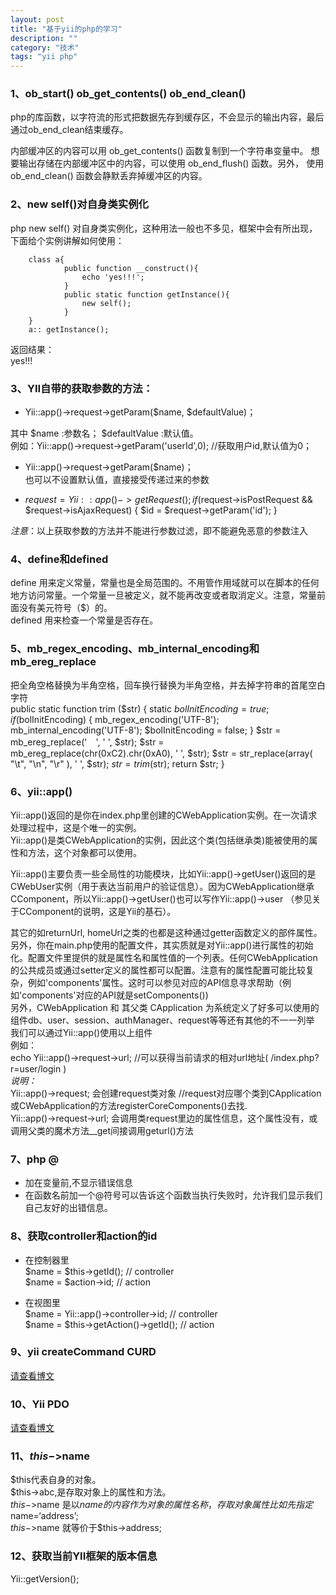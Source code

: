```yaml
---
layout: post
title: "基于yii的php的学习"
description: ""
category: "技术" 
tags: "yii php" 
---
```


### 1、ob_start() ob_get_contents() ob_end_clean()   
php的库函数，以字符流的形式把数据先存到缓存区，不会显示的输出内容，最后通过ob_end_clean结束缓存。    


内部缓冲区的内容可以用 ob_get_contents() 函数复制到一个字符串变量中。 想要输出存储在内部缓冲区中的内容，可以使用 ob_end_flush() 函数。另外， 使用 ob_end_clean() 函数会静默丢弃掉缓冲区的内容。    

 

### 2、new self()对自身类实例化     
php  new self() 对自身类实例化，这种用法一般也不多见，框架中会有所出现，下面给个实例讲解如何使用：   



		class a{
				public function __construct(){
					echo 'yes!!!';
				}
				public static function getInstance(){
					new self();
				}
		}    
		a:: getInstance();    



返回结果：   
			yes!!!




### 3、YII自带的获取参数的方法：     
- Yii::app()->request->getParam($name, $defaultValue)；     


其中 $name :参数名； $defaultValue :默认值。    
例如：Yii::app()->request->getParam('userId',0); //获取用户id,默认值为0；      
- Yii::app()->request->getParam($name)；     
也可以不设置默认值，直接接受传递过来的参数    

- $request = Yii::app()->getRequest();     
		if ($request->isPostRequest && $request->isAjaxRequest) {
   		   $id = $request->getParam('id');
   	}    



*注意*：以上获取参数的方法并不能进行参数过滤，即不能避免恶意的参数注入     

### 4、define和defined    
define 用来定义常量，常量也是全局范围的。不用管作用域就可以在脚本的任何地方访问常量。一个常量一旦被定义，就不能再改变或者取消定义。注意，常量前面没有美元符号（$）的。     
defined 用来检查一个常量是否存在。   

 

### 5、mb_regex_encoding、mb_internal_encoding和mb_ereg_replace     
把全角空格替换为半角空格，回车换行替换为半角空格，并去掉字符串的首尾空白字符      
		public static function trim ($str)
				{
					static $bolInitEncoding = true;
					if ($bolInitEncoding) {
            mb_regex_encoding('UTF-8');
            mb_internal_encoding('UTF-8');
            $bolInitEncoding = false;
        	}
        $str = mb_ereg_replace('　', ' ', $str);
        $str = mb_ereg_replace(chr(0xC2).chr(0xA0), ' ', $str);
        $str = str_replace(array(
            "\t",
            "\n",
            "\r"
        ), ' ', $str);
        $str = trim($str);
        return $str;
    }    




### 6、yii::app()    
Yii::app()返回的是你在index.php里创建的CWebApplication实例。在一次请求处理过程中，这是个唯一的实例。      
Yii::app()是类CWebApplication的实例，因此这个类(包括继承类)能被使用的属性和方法，这个对象都可以使用。     

Yii::app()主要负责一些全局性的功能模块，比如Yii::app()->getUser()返回的是CWebUser实例（用于表达当前用户的验证信息）。因为CWebApplication继承CComponent，所以Yii::app()->getUser()也可以写作Yii::app()->user （参见关于CComponent的说明，这是Yii的基石）。       

其它的如returnUrl, homeUrl之类的也都是这种通过getter函数定义的部件属性。另外，你在main.php使用的配置文件，其实质就是对Yii::app()进行属性的初始化。配置文件里提供的就是属性名和属性值的一个列表。任何CWebApplication的公共成员或通过setter定义的属性都可以配置。注意有的属性配置可能比较复杂，例如'components'属性。这时可以参见对应的API信息寻求帮助（例如'components'对应的API就是setComponents())     
另外，CWebApplication 和 其父类 CApplication 为系统定义了好多可以使用的组件db、user、session、authManager、request等等还有其他的不一一列举       
我们可以通过Yii::app()使用以上组件      
例如：        
echo Yii::app()->request->url;  //可以获得当前请求的相对url地址( /index.php?r=user/login )       
*说明：*      
Yii::app()->request;  会创建request类对象  //request对应哪个类到CApplication或CWebApplication的方法registerCoreComponents()去找.      
Yii::app()->request->url;  会调用类request里边的属性信息，这个属性没有，或调用父类的魔术方法__get间接调用geturl()方法       


### 7、php @     
- 加在变量前,不显示错误信息     
- 在函数名前加一个@符号可以告诉这个函数当执行失败时，允许我们显示我们自己友好的出错信息。        


### 8、获取controller和action的id      
- 在控制器里      
		$name = $this->getId();  // controller            
		$name = $action->id;  // action            


- 在视图里      
		$name = Yii::app()->controller->id;  // controller      
		$name = $this->getAction()->getId(); // action     


### 9、yii createCommand CURD
[请查看博文](http://blog.csdn.net/liruxing1715/article/details/42168953)      



### 10、Yii PDO       
[请查看博文](http://holyrain1314.blog.163.com/blog/static/100114135201261314927880/)             


### 11、$this->$name      
$this代表自身的对象。        
$this->abc,是存取对象上的属性和方法。         
$this->$name 是以$name的内容作为对象的属性名称，存取对象属性             
比如先指定$name=‘address’;               
$this->$name 就等价于$this->address;                


### 12、获取当前YII框架的版本信息     
Yii::getVersion();           

